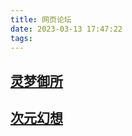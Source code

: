 ```yaml
---
title: 网页论坛
date: 2023-03-13 17:47:22
tags:
---
```


## [灵梦御所](https://blog.reimu.net/guidance)

## [次元幻想](https://hxcy.moe/)